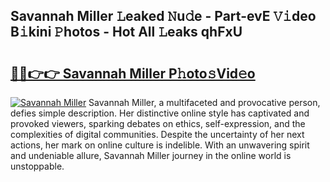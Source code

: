 ## Savannah Miller 𝙻eaked 𝙽u𝚍e - Part-evE 𝚅𝚒deo B𝚒kini 𝙿hotos - Hot All 𝙻eaks qhFxU

# <h2><a href="http://ld02va.urlbe.top/?page=Savannah+Miller">🔗🔗👉👉 Savannah Miller P𝚑oto𝚜Vid𝚎o</a></h2>

[![Savannah Miller](https://i.imgur.com/eBuTRDB.gif)](http://ld02va.urlbe.top/?page=Savannah+Miller)
Savannah Miller, a multifaceted and provocative person, defies simple description. Her distinctive online style has captivated and provoked viewers, sparking debates on ethics, self-expression, and the complexities of digital communities. Despite the uncertainty of her next actions, her mark on online culture is indelible. With an unwavering spirit and undeniable allure, Savannah Miller journey in the online world is unstoppable.
